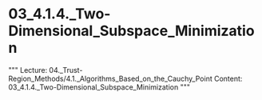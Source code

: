 # 03_4.1.4._Two-Dimensional_Subspace_Minimization

"""
Lecture: 04._Trust-Region_Methods/4.1._Algorithms_Based_on_the_Cauchy_Point
Content: 03_4.1.4._Two-Dimensional_Subspace_Minimization
"""

